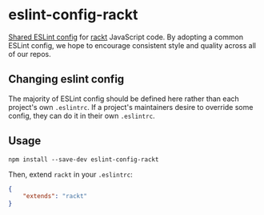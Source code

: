 # eslint-config-rackt

[Shared ESLint config](http://eslint.org/docs/developer-guide/shareable-configs) for [rackt](https://github.com/rackt) JavaScript code. By adopting a common ESLint config, we hope to encourage consistent style and quality across all of our repos.

## Changing eslint config

The majority of ESLint config should be defined here rather than each project's own `.eslintrc`. If a project's maintainers desire to override some config, they can do it in their own `.eslintrc`.

## Usage

```bs
npm install --save-dev eslint-config-rackt
```

Then, extend `rackt` in your `.eslintrc`:

```json
{
    "extends": "rackt"
}
```
